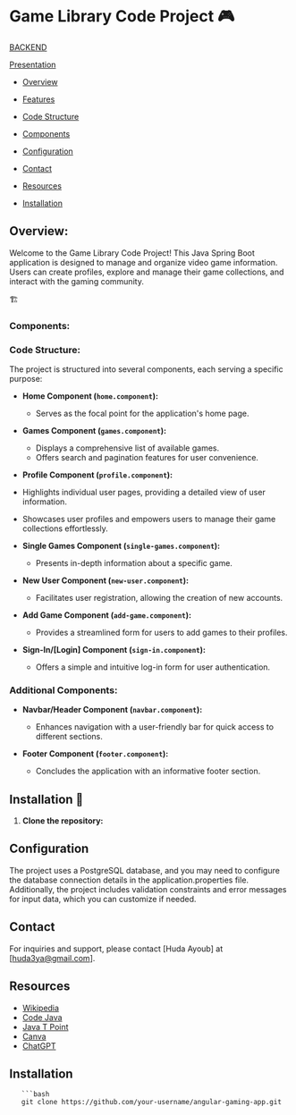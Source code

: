 # Game Library Code Project 🎮

[BACKEND](https://github.com/HUDAAYOUB/ProjectGameLibrary-java-project1-github-repo-sda)


[Presentation](https://docs.google.com/presentation/d/1pOtnz2Up_9vSgmWEc7ltCHYsu12bgeOR/edit#slide=id.p1)

- [Overview](#overview)
- [Features](#features)

- [Code Structure](#code-structure)
- [Components](#components)
- [Configuration](#configuration)
- [Contact](#contact)
- [Resources](#resources)
- [Installation](#installation)

## Overview:

Welcome to the Game Library Code Project! This Java Spring Boot application is designed to manage and organize video game information. Users can create profiles, explore and manage their game collections, and interact with the gaming community.

🏗️
### Components:
### Code Structure: 

The project is structured into several components, each serving a specific purpose:

- **Home Component (`home.component`):**
  - Serves as the focal point for the application's home page.

- **Games Component (`games.component`):**
  - Displays a comprehensive list of available games.
  - Offers search and pagination features for user convenience.

- **Profile Component (`profile.component`):**
 - Highlights individual user pages, providing a detailed view of user information.
  - Showcases user profiles and empowers users to manage their game collections effortlessly.

- **Single Games Component (`single-games.component`):**
  - Presents in-depth information about a specific game.

- **New User Component (`new-user.component`):**
  - Facilitates user registration, allowing the creation of new accounts.

- **Add Game Component (`add-game.component`):**
  - Provides a streamlined form for users to add games to their profiles.

- **Sign-In/[Login] Component (`sign-in.component`):**
  - Offers a simple and intuitive log-in form for user authentication.

### Additional Components:

- **Navbar/Header Component (`navbar.component`):**
  - Enhances navigation with a user-friendly bar for quick access to different sections.

- **Footer Component (`footer.component`):**
  - Concludes the application with an informative footer section.

## Installation 🚀

1. **Clone the repository:**


## Configuration

The project uses a PostgreSQL database, and you may need to configure the database connection details in the application.properties file. Additionally, the project includes validation constraints and error messages for input data, which you can customize if needed.

## Contact

For inquiries and support, please contact [Huda Ayoub] at [huda3ya@gmail.com].

## Resources

- [Wikipedia](https://en.wikipedia.org/)
- [Code Java](https://www.codejava.net/)
- [Java T Point](https://www.javatpoint.com/)
- [Canva](https://www.canva.com/)
- [ChatGPT](https://www.openai.com/)

##  Installation
```
   ```bash
   git clone https://github.com/your-username/angular-gaming-app.git
